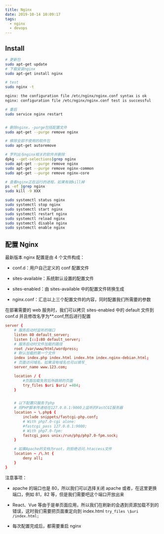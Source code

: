 ```yaml
---
title: Nginx
date: 2019-10-14 10:09:17
tags:
  - nginx
  - devops
---
```


## Install

```bash
# 更新包
sudo apt-get update
# 下载安装nginx
sudo apt-get install nginx

# test
sudo nginx -t

nginx: the configuration file /etc/nginx/nginx.conf syntax is ok
nginx: configuration file /etc/nginx/nginx.conf test is successful

# 重启
sudo service nginx restart


# 删除nginx，-purge包括配置文件
sudo apt-get --purge remove nginx

# 移除全部不使用的软件包
sudo apt-get autoremove

# 罗列出与nginx相关的软件并删除
dpkg --get-selections|grep nginx
sudo apt-get --purge remove nginx
sudo apt-get --purge remove nginx-common
sudo apt-get --purge remove nginx-core

# 查看nginx正在运行的进程，如果有就kill掉
ps -ef |grep nginx
sudo kill -9 XXX
```

```bash
sudo systemctl status nginx
sudo systemctl stop nginx
sudo systemctl start nginx
sudo systemctl restart nginx
sudo systemctl reload nginx
sudo systemctl disable nginx
sudo systemctl enable nginx
```

## 配置 Nginx

最新版本 nginx 配置是由 4 个文件构成：

- conf.d：用户自己定义的 conf 配置文件

- sites-available：系统默认设置的配置文件

- sites-enabled：由 sites-available 中的配置文件转换生成

- nginx.conf：汇总以上三个配置文件的内容，同时配置我们所需要的参数

在部署需要的 web 服务时，我们可以拷贝 sites-enabled 中的 default 文件到 conf.d 并且修改名字为\*\*.conf,然后进行配置

```conf
server {
    # 服务启动时监听的端口
    listen 80 default_server;
    listen [::]:80 default_server;
    # 服务启动时文件加载的路径
    root /var/www/html/wordpress;
    # 默认加载的第一个文件
    index index.php index.html index.htm index.nginx-debian.html;
    # 页面访问域名，如果没有域名也可以填写_
    server_name www.123.com;

    location / {
        #页面加载失败后所跳转的页面
        try_files $uri $uri/ =404;
    }


    # 以下配置只服务于php
    # 将PHP脚本传递给在127.0.0.1:9000上监听的FastCGI服务器
    location ~ \.php$ {
        include snippets/fastcgi-php.conf;
        # With php7.0-cgi alone:
        #fastcgi_pass 127.0.0.1:9000;
        # With php7.0-fpm:
        fastcgi_pass unix:/run/php/php7.0-fpm.sock;
    }

    # 如果Apache的文档为root，则拒绝访问.htaccess文件
    location ~ /\.ht {
        deny all;
    }
}
```

注意事项：

- apache 的端口也是 80，所以我们可以选择关闭 apache 或者，在这里更换端口，例如 81，82 等，但是我们需要吧这个端口开放出来

- React、Vue 等由于是单页面应用，所以我们在刷新的会遇到资源加载不到的错误，这时我们需要把页面重定向到 index.html `try_files \$uri /index.html;`

- 每次配置完成后，都需要重启 nginx
